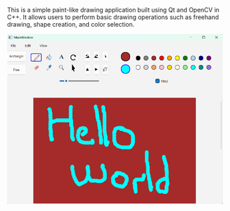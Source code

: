 This is a simple paint-like drawing application built using Qt and OpenCV in C++.
It allows users to perform basic drawing operations such as freehand drawing, shape creation, and color selection.

![image alt](https://github.com/EmirOdabas01/PaintVision/blob/7c60fd28fa02b2a99a4b83f4deef7a5df8f47fda/Screenshot)
